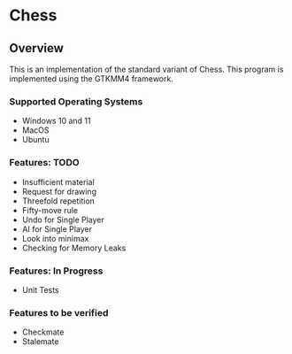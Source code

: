 # Chess

## Overview

This is an implementation of the standard variant of Chess. This program is implemented using the GTKMM4 framework. 

### Supported Operating Systems 
- Windows 10 and 11
- MacOS
- Ubuntu

### Features: TODO 
- Insufficient material
- Request for drawing
- Threefold repetition
- Fifty-move rule
- Undo for Single Player
- AI for Single Player
- Look into minimax 
- Checking for Memory Leaks

### Features: In Progress
- Unit Tests

### Features to be verified
- Checkmate
- Stalemate

